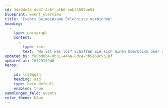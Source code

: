 ```yaml
---
id: 3de3de24-dda7-4c6f-afb0-4eb25597ee51
blueprint: event_overview
title: 'Events Geimeinsame Erlebnisse verbinden'
heading:
  -
    type: paragraph
    content:
      -
        type: text
        text: 'Wo ist was los? Schaffen Sie sich einen Überblick über anstehende Veranstaltungen.'
updated_by: fa5bd0b4-0b31-446a-8dc4-cb5e69c9b1af
updated_at: 1672918940
heros:
  -
    id: lcj0qq3h
    heading: asd
    type: hero_default
    enabled: true
sammlungen_feld: events
color_theme: blue
---
```

